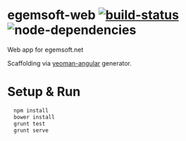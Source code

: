 egemsoft-web [![build-status](http://img.shields.io/travis/egemsoft/egemsoft-web.svg?style=flat)](https://travis-ci.org/egemsoft/egemsoft-web) ![node-dependencies](https://david-dm.org/egemsoft/egemsoft-web.png)
============

Web app for egemsoft.net

Scaffolding via [yeoman-angular](https://github.com/yeoman/generator-angular) generator.

Setup & Run
===========
```bash
  npm install
  bower install
  grunt test
  grunt serve
```  
